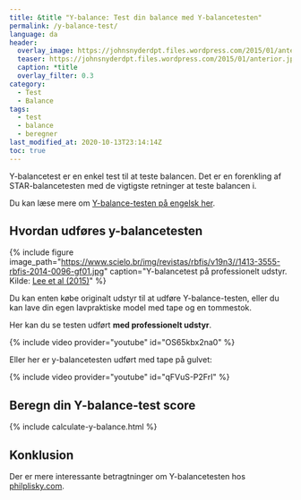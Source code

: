 ```yaml
---
title: &title "Y-balance: Test din balance med Y-balancetesten"
permalink: /y-balance-test/
language: da
header:
  overlay_image: https://johnsnyderdpt.files.wordpress.com/2015/01/anterior.jpg?w=1440
  teaser: https://johnsnyderdpt.files.wordpress.com/2015/01/anterior.jpg?w=1440
  caption: *title
  overlay_filter: 0.3
category:
  - Test
  - Balance
tags:
  - test
  - balance
  - beregner
last_modified_at: 2020-10-13T23:14:14Z
toc: true
---
```


Y-balancetest er en enkel test til at teste balancen. Det er en forenkling af STAR-balancetesten med de vigtigste retninger at teste balancen i.

Du kan læse mere om [Y-balance-testen på engelsk her](https://www.scienceforsport.com/y-balance-test/).

## Hvordan udføres y-balancetesten

{% include figure image_path="https://www.scielo.br/img/revistas/rbfis/v19n3//1413-3555-rbfis-2014-0096-gf01.jpg" caption="Y-balancetest på professionelt udstyr. Kilde: [Lee et al (2015)](https://www.scielo.br/scielo.php?script=sci_arttext&pid=S1413-35552015000300227)" %}

Du kan enten købe originalt udstyr til at udføre Y-balance-testen, eller du kan lave din egen lavpraktiske model med tape og en tommestok.

Her kan du se testen udført **med professionelt udstyr**.

{% include video provider="youtube" id="OS65kbx2na0" %}

Eller her er y-balancetesten udført med tape på gulvet:

{% include video provider="youtube" id="qFVuS-P2FrI" %}

## Beregn din Y-balance-test score

{% include calculate-y-balance.html %}

## Konklusion

Der er mere interessante betragtninger om Y-balancetesten hos [philplisky.com](https://philplisky.com/research_categories/y-balance-test/).

